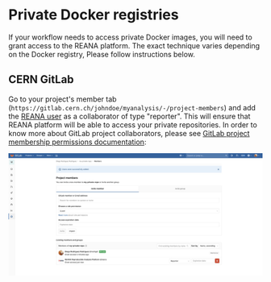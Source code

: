 # Private Docker registries

If your workflow needs to access private Docker images, you will need to grant access to the REANA platform. The exact technique varies depending on the Docker registry, Please follow instructions below.

## CERN GitLab

Go to your project's member tab (`https://gitlab.cern.ch/johndoe/myanalysis/-/project-members`) and add the [REANA user](https://gitlab.cern.ch/reana) as a collaborator of type "reporter". This will ensure that REANA platform will be able to access your private repositories. In order to know more about GitLab project collaborators, please see [GitLab project membership permissions documentation](https://docs.gitlab.com/ee/user/permissions.html#project-members-permissions):

![gitlab-authorize-reana](../../../images/gitlab-private-docker-registry.png)
